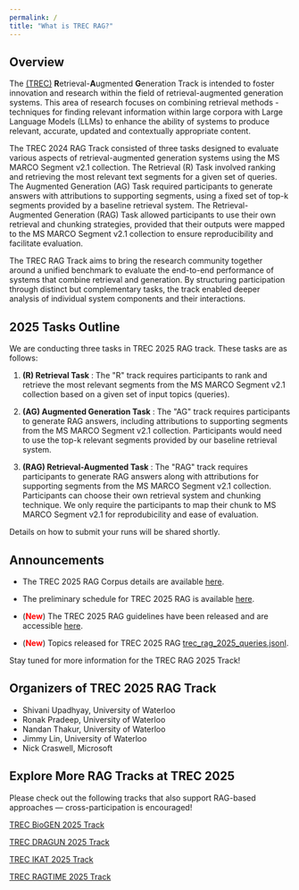 ```yaml
---
permalink: /
title: "What is TREC RAG?"
---
```


## Overview

The [(TREC)](https://trec.nist.gov/) **R**etrieval-**A**ugmented **G**eneration Track is intended to foster innovation and research within the field of retrieval-augmented generation systems. This area of research focuses on combining retrieval methods - techniques for finding relevant information within large corpora with Large Language Models (LLMs) to enhance the ability of systems to produce relevant, accurate, updated and contextually appropriate content.

The TREC 2024 RAG Track consisted of three tasks designed to evaluate various aspects of retrieval-augmented generation systems using the MS MARCO Segment v2.1 collection. The Retrieval (R) Task involved ranking and retrieving the most relevant text segments for a given set of queries. The Augmented Generation (AG) Task required participants to generate answers with attributions to supporting segments, using a fixed set of top-k segments provided by a baseline retrieval system. The Retrieval-Augmented Generation (RAG) Task allowed participants to use their own retrieval and chunking strategies, provided that their outputs were mapped to the MS MARCO Segment v2.1 collection to ensure reproducibility and facilitate evaluation.

The TREC RAG Track aims to bring the research community together around a unified benchmark to evaluate the end-to-end performance of systems that combine retrieval and generation. By structuring participation through distinct but complementary tasks, the track enabled deeper analysis of individual system components and their interactions.

## 2025 Tasks Outline

We are conducting three tasks in TREC 2025 RAG track. These tasks are as follows:

1. **(R) Retrieval Task** : The "R" track requires participants to rank and retrieve the most relevant segments from the MS MARCO Segment v2.1 collection based on a given set of input topics (queries).

2. **(AG) Augmented Generation Task** : The "AG" track requires participants to generate RAG answers, including attributions to supporting segments from the MS MARCO Segment v2.1 collection. Participants would need to use the top-k relevant segments provided by our baseline retrieval system.

3. **(RAG) Retrieval-Augmented Task** : The "RAG" track requires participants to generate RAG answers along with attributions for supporting segments from the MS MARCO Segment v2.1 collection. Participants can choose their own retrieval system and chunking technique. We only require the participants to map their chunk to MS MARCO Segment v2.1 for reprodubicility and ease of evaluation.

Details on how to submit your runs will be shared shortly.

## Announcements

* The TREC 2025 RAG Corpus details are available [here](https://trec-rag.github.io/annoucements/2025-rag25-corpus/).

* The preliminary schedule for TREC 2025 RAG is available [here](https://trec-rag.github.io/annoucements/2025-timeline/).

* (<span style="color: red; font-weight: bold;">New</span>) The TREC 2025 RAG guidelines have been released and are accessible [here](https://trec-rag.github.io/annoucements/2025-track-guidelines/).

* (<span style="color: red; font-weight: bold;">New</span>) Topics released for TREC 2025 RAG [trec_rag_2025_queries.jsonl](/assets/jsonl/trec_rag_2025_queries.jsonl).


Stay tuned for more information for the TREC RAG 2025 Track!

## Organizers of TREC 2025 RAG Track

- Shivani Upadhyay, University of Waterloo
- Ronak Pradeep, University of Waterloo
- Nandan Thakur, University of Waterloo
- Jimmy Lin, University of Waterloo
- Nick Craswell, Microsoft

## Explore More RAG Tracks at TREC 2025

Please check out the following tracks that also support RAG-based approaches — cross-participation is encouraged!


[TREC BioGEN 2025 Track](https://trec-biogen.github.io/docs/)

[TREC DRAGUN 2025 Track](https://trec-dragun.github.io/)

[TREC IKAT 2025 Track](https://www.trecikat.com)

[TREC RAGTIME 2025 Track](https://trec-ragtime.github.io/)
